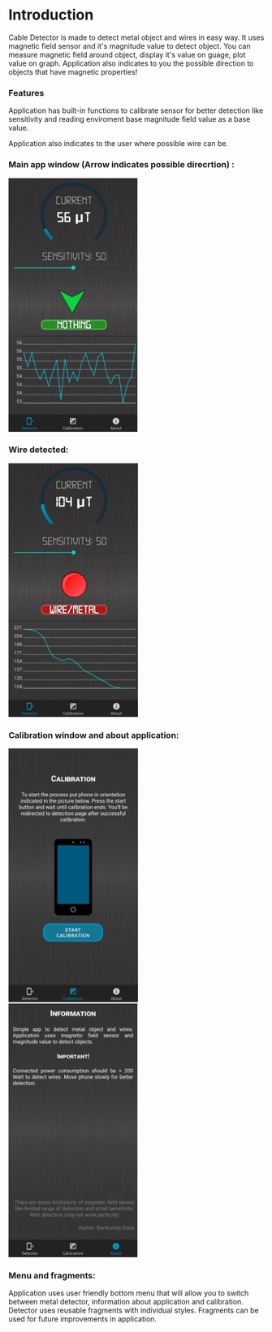 # Introduction

Cable Detector is made to detect metal object and wires in easy way. It uses magnetic field sensor and it's magnitude value to detect object. You can measure magnetic field around object, display it's value on guage, plot value on graph. Application also indicates to you the possible direction to objects that have magnetic properties! 

### Features

<p>Application has built-in functions to calibrate sensor for better detection like sensitivity and reading enviroment base magnitude field value as a base value.</p>

<p>Application also indicates to the user where possible wire can be.</p>

### Main app window (Arrow indicates possible direcrtion) :

<img height="500px" src="s1.jpg" />

### Wire detected:

<img height="500px" src="s4.jpg" />

### Calibration window and about application:
<p>
<img height="500px" src="s2.jpg" />
<img height="500px" src="s3.jpg" />
</p>

### Menu and fragments:

Application uses user friendly bottom  menu that will allow you to switch between metal detector, information about application and calibration. Detector uses reusable fragments with individual styles. Fragments can be used for future improvements in application.

